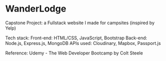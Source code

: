 # WanderLodge

Capstone Project: a Fullstack website I made for campsites (inspired by Yelp)

Tech stack:
Front-end: HTML/CSS, JavaScript, Bootstrap
Back-end: Node.js, Express.js, MongoDB
APIs used: Cloudinary, Mapbox, Passport.js

Reference: Udemy - The Web Developer Bootcamp by Colt Steele

